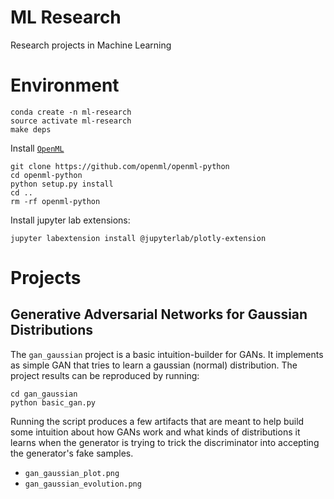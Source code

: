 # ML Research
Research projects in Machine Learning


# Environment

```
conda create -n ml-research
source activate ml-research
make deps
```

Install [`OpenML`](https://github.com/openml/openml-python)

```
git clone https://github.com/openml/openml-python
cd openml-python
python setup.py install
cd ..
rm -rf openml-python
```

Install jupyter lab extensions:

```
jupyter labextension install @jupyterlab/plotly-extension
```

# Projects

## Generative Adversarial Networks for Gaussian Distributions

The `gan_gaussian` project is a basic intuition-builder for GANs. It implements
as simple GAN that tries to learn a gaussian (normal) distribution. The project
results can be reproduced by running:

```
cd gan_gaussian
python basic_gan.py
```

Running the script produces a few artifacts that are meant to help build some
intuition about how GANs work and what kinds of distributions it learns when
the generator is trying to trick the discriminator into accepting the
generator's fake samples.

- `gan_gaussian_plot.png`
- `gan_gaussian_evolution.png`
